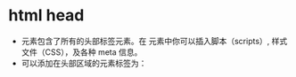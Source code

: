 
# html head
* <head> 元素包含了所有的头部标签元素。在 <head>元素中你可以插入脚本（scripts）, 样式文件（CSS），及各种 meta 信息。
* 可以添加在头部区域的元素标签为：<title>, <style>, <meta>, <link>, <script>, <noscript>, and <base>.

## title
* 标签定义了不同文档的标题。
* 在 HTML/XHTML 文档中是必须的。
* 可以显示文本，也可以在左侧显示 logo 等图片。
* title 元素：
    * 定义了浏览器工具栏的标题
    * 当网页添加到收藏夹时，显示在收藏夹中的标题
    * 显示在搜索引擎结果页面的标题

## base
* 描述了基本的链接地址/链接目标，该标签作为 HTML 文档中所有的链接标签的默认链接：
```html
<head>
<base href="http://www.runoob.com/images/" target="_blank">
</head>
```

## link
* 定义了文档与外部资源之间的关系。
* 通常用于链接到样式表：
```html
<head>
<link rel="stylesheet" type="text/css" href="mystyle.css">
</head>
```

## style
* 定义了 HTML 文档的样式文件引用地址。
* 在<style> 元素中你也可以直接添加样式来渲染 HTML 文档：
```html
<head>
<style type="text/css">
body {background-color:yellow}
p {color:blue}
</style>
</head>
```

## meta
* 描述了一些基本的元数据。
* 提供了元数据。元数据不显示在页面上，但会被浏览器解析。
* 通常用于指定网页的描述，关键词，文件的最后修改时间，作者，和其他元数据。
* 为搜索引擎定义关键词：
```html
<meta name="keywords" content="HTML, CSS, XML, XHTML, JavaScript">
```

* 为网页定义描述内容：
```html
<meta name="description" content="免费 Web & 编程 教程">
```

* 定义网页作者：
```html
<meta name="author" content="Runoob">
```

* 每 30 秒钟刷新当前页面：
```html
<meta http-equiv="refresh" content="30">
```

## script
* 用于加载脚本文件，如：JavaScript。
